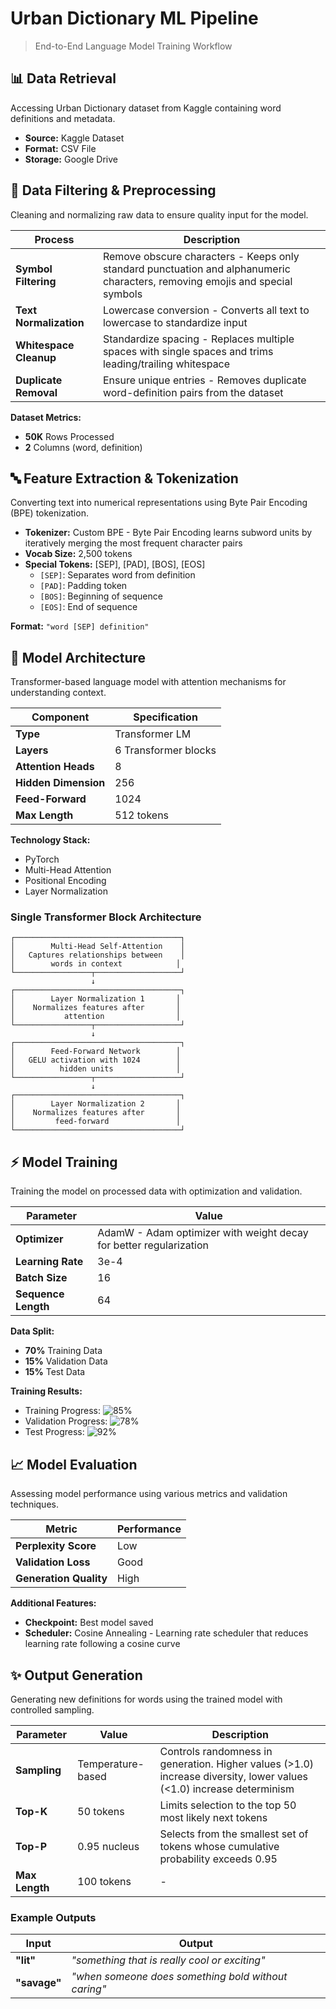 # Urban Dictionary ML Pipeline

> End-to-End Language Model Training Workflow

## 📊 Data Retrieval

Accessing Urban Dictionary dataset from Kaggle containing word definitions and metadata.

- **Source:** Kaggle Dataset
- **Format:** CSV File  
- **Storage:** Google Drive

## 🔧 Data Filtering & Preprocessing

Cleaning and normalizing raw data to ensure quality input for the model.

| Process | Description |
|---------|-------------|
| **Symbol Filtering** | Remove obscure characters - Keeps only standard punctuation and alphanumeric characters, removing emojis and special symbols |
| **Text Normalization** | Lowercase conversion - Converts all text to lowercase to standardize input |
| **Whitespace Cleanup** | Standardize spacing - Replaces multiple spaces with single spaces and trims leading/trailing whitespace |
| **Duplicate Removal** | Ensure unique entries - Removes duplicate word-definition pairs from the dataset |

**Dataset Metrics:**
- **50K** Rows Processed
- **2** Columns (word, definition)

## 🔤 Feature Extraction & Tokenization

Converting text into numerical representations using Byte Pair Encoding (BPE) tokenization.

- **Tokenizer:** Custom BPE - Byte Pair Encoding learns subword units by iteratively merging the most frequent character pairs
- **Vocab Size:** 2,500 tokens
- **Special Tokens:** [SEP], [PAD], [BOS], [EOS]
  - `[SEP]`: Separates word from definition
  - `[PAD]`: Padding token
  - `[BOS]`: Beginning of sequence
  - `[EOS]`: End of sequence

**Format:** `"word [SEP] definition"`

## 🧠 Model Architecture

Transformer-based language model with attention mechanisms for understanding context.

| Component | Specification |
|-----------|---------------|
| **Type** | Transformer LM |
| **Layers** | 6 Transformer blocks |
| **Attention Heads** | 8 |
| **Hidden Dimension** | 256 |
| **Feed-Forward** | 1024 |
| **Max Length** | 512 tokens |

**Technology Stack:**
- PyTorch
- Multi-Head Attention  
- Positional Encoding
- Layer Normalization

### Single Transformer Block Architecture

```
┌─────────────────────────────────────┐
│        Multi-Head Self-Attention    │
│   Captures relationships between    │
│        words in context            │
└─────────────────┬───────────────────┘
                  ↓
┌─────────────────────────────────────┐
│        Layer Normalization 1       │
│    Normalizes features after       │
│           attention                │
└─────────────────┬───────────────────┘
                  ↓
┌─────────────────────────────────────┐
│        Feed-Forward Network        │
│   GELU activation with 1024        │
│          hidden units              │
└─────────────────┬───────────────────┘
                  ↓
┌─────────────────────────────────────┐
│        Layer Normalization 2       │
│    Normalizes features after       │
│         feed-forward               │
└─────────────────────────────────────┘
```

## ⚡ Model Training

Training the model on processed data with optimization and validation.

| Parameter | Value |
|-----------|-------|
| **Optimizer** | AdamW - Adam optimizer with weight decay for better regularization |
| **Learning Rate** | 3e-4 |
| **Batch Size** | 16 |
| **Sequence Length** | 64 |

**Data Split:**
- **70%** Training Data
- **15%** Validation Data  
- **15%** Test Data

**Training Results:**
- Training Progress: ![85%](https://progress-bar.dev/85)
- Validation Progress: ![78%](https://progress-bar.dev/78)
- Test Progress: ![92%](https://progress-bar.dev/92)

## 📈 Model Evaluation

Assessing model performance using various metrics and validation techniques.

| Metric | Performance |
|--------|-------------|
| **Perplexity Score** | Low |
| **Validation Loss** | Good |
| **Generation Quality** | High |

**Additional Features:**
- **Checkpoint:** Best model saved
- **Scheduler:** Cosine Annealing - Learning rate scheduler that reduces learning rate following a cosine curve

## ✨ Output Generation

Generating new definitions for words using the trained model with controlled sampling.

| Parameter | Value | Description |
|-----------|-------|-------------|
| **Sampling** | Temperature-based | Controls randomness in generation. Higher values (>1.0) increase diversity, lower values (<1.0) increase determinism |
| **Top-K** | 50 tokens | Limits selection to the top 50 most likely next tokens |
| **Top-P** | 0.95 nucleus | Selects from the smallest set of tokens whose cumulative probability exceeds 0.95 |
| **Max Length** | 100 tokens | - |

### Example Outputs

| Input | Output |
|-------|--------|
| **"lit"** | *"something that is really cool or exciting"* |
| **"savage"** | *"when someone does something bold without caring"* |